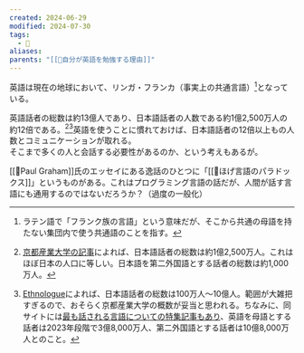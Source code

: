 ```yaml
---
created: 2024-06-29
modified: 2024-07-30
tags:
  - 💭
aliases: 
parents: "[[💭自分が英語を勉強する理由]]"
---
```

英語は現在の地球において、リンガ・フランカ（事実上の共通言語）[^リンガ・フランカ]となっている。

英語話者の総数は約13億人であり、日本語話者の人数である約1億2,500万人の約12倍である。[^京都産業大学の概数][^Ethnologueの概数]英語を使うことに慣れておけば、日本語話者の12倍以上もの人数とコミュニケーションが取れる。  
そこまで多くの人と会話する必要性があるのか、という考えもあるが。

[[👤Paul Graham]]氏のエッセイにある逸話のひとつに「[[📝ほげ言語のパラドックス]]」というものがある。これはプログラミング言語の話だが、人間が話す言語にも通用するのではないだろうか？（過度の一般化）

[^リンガ・フランカ]: ラテン語で「フランク族の言語」という意味だが、そこから共通の母語を持たない集団内で使う共通語のことを指す。
[^京都産業大学の概数]: [京都産業大学の記事](https://www.kyoto-su.ac.jp/faculty/ffl/we/03_wx_txt.html)によれば、日本語話者の総数は約1億2,500万人。これはほぼ日本の人口に等しい。日本語を第二外国語とする話者の総数は約1,000万人。
[^Ethnologueの概数]: [Ethnologue](https://www.ethnologue.com/language/jpn/)によれば、日本語話者の総数は100万人〜10億人。範囲が大雑把すぎるので、おそらく京都産業大学の概数が妥当と思われる。ちなみに、同サイトには[最も話される言語についての特集記事もあり](https://www.ethnologue.com/insights/most-spoken-language/)、英語を母語とする話者は2023年段階で3億8,000万人、第二外国語とする話者は10億8,000万人とのこと。